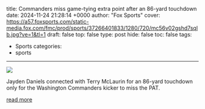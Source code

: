 title: Commanders miss game-tying extra point after an 86-yard touchdown
date: 2024-11-24 21:28:14 +0000
author: "Fox Sports"
cover: https://a57.foxsports.com/static-media.fox.com/fmc/prod/sports/37266401833/1280/720/mc56v02gshd7sqlb.jpg?ve=1&tl=1
draft: false
top: false
type: post
hide: false
toc: false
tags:
  - Sports
categories:
  - sports
---

![](https://a57.foxsports.com/static-media.fox.com/fmc/prod/sports/37266401833/1280/720/mc56v02gshd7sqlb.jpg?ve=1&tl=1)

Jayden Daniels connected with Terry McLaurin for an 86-yard touchdown only for the Washington Commanders kicker to miss the PAT.

[read more](https://www.foxsports.com/watch/fmc-2el1av97fnkan7xs)
